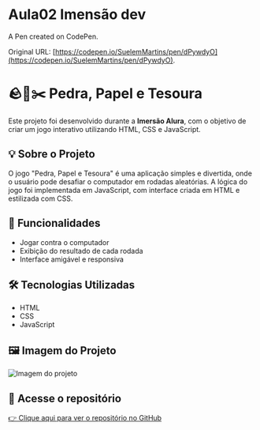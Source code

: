 # Aula02   Imensão dev

A Pen created on CodePen.

Original URL: [https://codepen.io/SuelemMartins/pen/dPywdyO](https://codepen.io/SuelemMartins/pen/dPywdyO).
# 🪨📄✂️ Pedra, Papel e Tesoura

Este projeto foi desenvolvido durante a **Imersão Alura**, com o objetivo de criar um jogo interativo utilizando HTML, CSS e JavaScript.

## 💡 Sobre o Projeto

O jogo "Pedra, Papel e Tesoura" é uma aplicação simples e divertida, onde o usuário pode desafiar o computador em rodadas aleatórias. A lógica do jogo foi implementada em JavaScript, com interface criada em HTML e estilizada com CSS.

## 🚀 Funcionalidades

- Jogar contra o computador
- Exibição do resultado de cada rodada
- Interface amigável e responsiva

## 🛠️ Tecnologias Utilizadas

- HTML
- CSS
- JavaScript

## 🖼️ Imagem do Projeto

![Imagem do projeto](./imagens/pedra-papel-tesoura.png)

## 🔗 Acesse o repositório

[👉 Clique aqui para ver o repositório no GitHub](https://github.com/SuelemMartins/SuelemMartins-imersao-alura-aula2-pedra-papel-tesoura)


